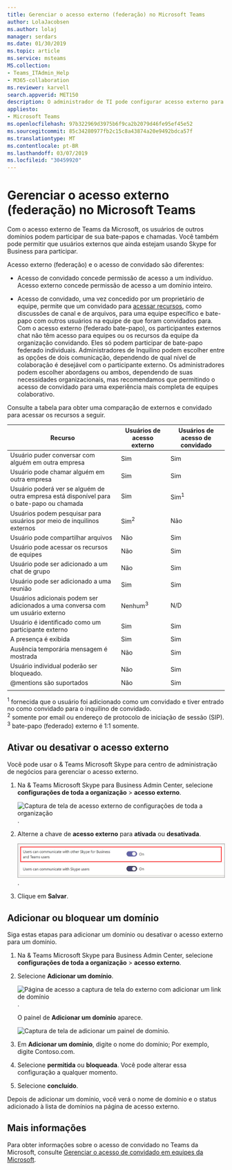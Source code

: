 ```yaml
---
title: Gerenciar o acesso externo (federação) no Microsoft Teams
author: LolaJacobsen
ms.author: lolaj
manager: serdars
ms.date: 01/30/2019
ms.topic: article
ms.service: msteams
MS.collection:
- Teams_ITAdmin_Help
- M365-collaboration
ms.reviewer: karvell
search.appverid: MET150
description: O administrador de TI pode configurar acesso externo para outros domínios (federação) permitir que os usuários desses domínios participar de equipes.
appliesto:
- Microsoft Teams
ms.openlocfilehash: 97b322969d3975b6f9ca2b2079d46fe95ef45e52
ms.sourcegitcommit: 85c34280977fb2c15c8a43874a20e9492bdca57f
ms.translationtype: MT
ms.contentlocale: pt-BR
ms.lasthandoff: 03/07/2019
ms.locfileid: "30459920"
---
```

<a name="manage-external-access-federation-in-microsoft-teams"></a>Gerenciar o acesso externo (federação) no Microsoft Teams
======================================================

Com o acesso externo de Teams da Microsoft, os usuários de outros domínios podem participar de sua bate-papos e chamadas. Você também pode permitir que usuários externos que ainda estejam usando Skype for Business para participar. 

Acesso externo (federação) e o acesso de convidado são diferentes:

- Acesso de convidado concede permissão de acesso a um indivíduo. Acesso externo concede permissão de acesso a um domínio inteiro.

- Acesso de convidado, uma vez concedido por um proprietário de equipe, permite que um convidado para [acessar recursos](guest-experience.md), como discussões de canal e de arquivos, para uma equipe específico e bate-papo com outros usuários na equipe de que foram convidados para. Com o acesso externo (federado bate-papo), os participantes externos chat não têm acesso para equipes ou os recursos da equipe da organização convidando. Eles só podem participar de bate-papo federado individuais. Administradores de Inquilino podem escolher entre as opções de dois comunicação, dependendo de qual nível de colaboração é desejável com o participante externo. Os administradores podem escolher abordagens ou ambos, dependendo de suas necessidades organizacionais, mas recomendamos que permitindo o acesso de convidado para uma experiência mais completa de equipes colaborativo. 

Consulte a tabela para obter uma comparação de externos e convidado para acessar os recursos a seguir.

| Recurso | Usuários de acesso externo | Usuários de acesso de convidado |
|---------|-----------------------|--------------------|
| Usuário puder conversar com alguém em outra empresa | Sim |Sim  |
| Usuário pode chamar alguém em outra empresa | Sim | Sim  |
| Usuário poderá ver se alguém de outra empresa está disponível para o bate-papo ou chamada | Sim | Sim<sup>1</sup> |
| Usuários podem pesquisar para usuários por meio de inquilinos externos | Sim<sup>2</sup> | Não |
| Usuário pode compartilhar arquivos | Não | Sim |
| Usuário pode acessar os recursos de equipes | Não | Sim |
| Usuário pode ser adicionado a um chat de grupo | Não | Sim |
| Usuário pode ser adicionado a uma reunião | Sim | Sim  |
| Usuários adicionais podem ser adicionados a uma conversa com um usuário externo | Nenhum<sup>3</sup> | N/D |
| Usuário é identificado como um participante externo | Sim | Sim  |
| A presença é exibida | Sim | Sim  |
| Ausência temporária mensagem é mostrada | Não | Sim |
| Usuário individual poderão ser bloqueado. | Não | Sim |
| @mentions são suportados | Não | Sim |
||||

<sup>1</sup> fornecida que o usuário foi adicionado como um convidado e tiver entrado no como convidado para o inquilino de convidado.<br>
<sup>2</sup> somente por email ou endereço de protocolo de iniciação de sessão (SIP).<br>
<sup>3</sup> bate-papo (federado) externo é 1:1 somente.

## <a name="turn-on-or-turn-off-external-access"></a>Ativar ou desativar o acesso externo

Você pode usar o & Teams Microsoft Skype para centro de administração de negócios para gerenciar o acesso externo.

1. Na & Teams Microsoft Skype para Business Admin Center, selecione **configurações de toda a organização** > **acesso externo**.

     ![Captura de tela de acesso externo de configurações de toda a organização](media/manage-external-access-1.png).

2. Alterne a chave de **acesso externo** para **ativada** ou **desativada**.

     ![Captura de tela da opção de acesso externo ativada](media/manage-external-access-2.png).

3. Clique em **Salvar**. 

## <a name="add-or-block-a-domain"></a>Adicionar ou bloquear um domínio

Siga estas etapas para adicionar um domínio ou desativar o acesso externo para um domínio.

1. Na & Teams Microsoft Skype para Business Admin Center, selecione **configurações de toda a organização** > **acesso externo**.

2. Selecione **Adicionar um domínio**. 
 
    ![Página de acesso a captura de tela do externo com adicionar um link de domínio](media/manage-external-access-3.png).

   O painel de **Adicionar um domínio** aparece.

    ![Captura de tela de adicionar um painel de domínio](media/manage-external-access-4.png).


3. Em **Adicionar um domínio**, digite o nome do domínio; Por exemplo, digite Contoso.com.

4. Selecione **permitida** ou **bloqueada**. Você pode alterar essa configuração a qualquer momento.

2. Selecione **concluído**.

Depois de adicionar um domínio, você verá o nome de domínio e o status adicionado à lista de domínios na página de acesso externo.

## <a name="more-information"></a>Mais informações

Para obter informações sobre o acesso de convidado no Teams da Microsoft, consulte [Gerenciar o acesso de convidado em equipes da Microsoft](manage-guests.md).